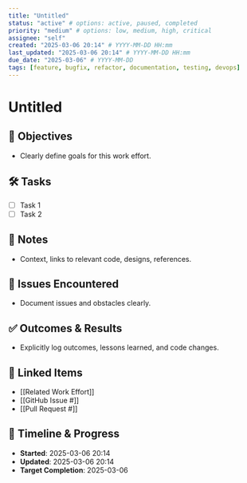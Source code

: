 ```yaml
---
title: "Untitled"
status: "active" # options: active, paused, completed
priority: "medium" # options: low, medium, high, critical
assignee: "self"
created: "2025-03-06 20:14" # YYYY-MM-DD HH:mm
last_updated: "2025-03-06 20:14" # YYYY-MM-DD HH:mm
due_date: "2025-03-06" # YYYY-MM-DD
tags: [feature, bugfix, refactor, documentation, testing, devops]
---
```


# Untitled

## 🚩 Objectives
- Clearly define goals for this work effort.

## 🛠 Tasks
- [ ] Task 1
- [ ] Task 2

## 📝 Notes
- Context, links to relevant code, designs, references.

## 🐞 Issues Encountered
- Document issues and obstacles clearly.

## ✅ Outcomes & Results
- Explicitly log outcomes, lessons learned, and code changes.

## 📌 Linked Items
- [[Related Work Effort]]
- [[GitHub Issue #]]
- [[Pull Request #]]

## 📅 Timeline & Progress
- **Started**: 2025-03-06 20:14
- **Updated**: 2025-03-06 20:14
- **Target Completion**: 2025-03-06